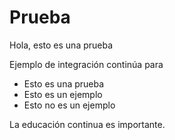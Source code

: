 # Prueba

Hola, esto es una prueba

Ejemplo de integración continúa para

* Esto es una prueba
* Esto es un ejemplo
* Esto no es un ejemplo

La educación continua es importante.
